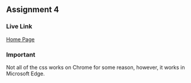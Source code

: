 ## Assignment 4

### Live Link

[Home Page](https://sp35-n320-midterm-fudge.onrender.com) 

### Important

Not all of the css works on Chrome for some reason, however, it works in Microsoft Edge.